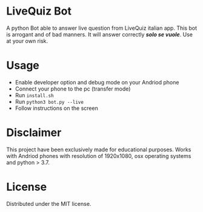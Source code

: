 # LiveQuiz Bot
A python Bot able to answer live question from LiveQuiz italian app.
This bot is arrogant and of bad manners. It will answer correctly *__*solo se vuole*__*.
Use at your own risk.

# Usage
* Enable developer option and debug mode on your Andriod phone
* Connect your phone to the pc (transfer mode)
* Run ``install.sh``
* Run ``python3 bot.py --live``
* Follow instructions on the screen

# Disclaimer
This project have been exclusively made for educational purposes. Works with Andriod phones with 
resolution of 1920x1080, osx operating systems and python > 3.7.

# License
Distributed under the MIT license.